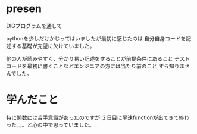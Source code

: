 # presen

DIGプログラムを通して

pythonを少しだけかじってはいましたが最初に感じたのは
自分自身コードを記述する基礎が完璧に欠けていました。

他の人が読みやすく、分かり易い記述をすることが前提条件にあること
テストコードを最初に書くことなどエンジニアの方には当たり前のこと
すら知りませんでした。

# 学んだこと
特に関数には苦手意識があったのですが
２日目に早速functionが出てきて終わった。。。と心の中で思っていました。
